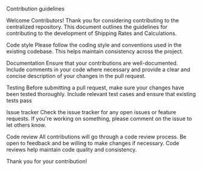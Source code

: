 Contribution guidelines

 Welcome Contributors!
 Thank you for considering contributing to the centralized repository. This document outlines the guidelines for contributing to the development of Shipping Rates and Calculations.
 
 Code style
 Please follow the coding style and conventions used in the existing codebase. This helps maintain consistency across the project.
 
 Documentation
 Ensure that your contributions are well-documented. Include comments in your code where necessary and provide a clear and concise description of your changes in the pull request.
 
 Testing
 Before submitting a pull request, make sure your changes have been tested thoroughly. Include relevant test cases and ensure that existing tests pass
 
 Issue tracker
 Check the issue tracker for any open issues or feature requests. If you're working on something, please comment on the issue to let others know.
 
 Code review
 All contributions will go through a code review process. Be open to feedback and be willing to make changes if necessary. Code reviews help maintain code quality and consistency.
 
Thank you for your contribution!
